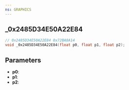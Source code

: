 ```yaml
---
ns: GRAPHICS
---
```

## _0x2485D34E50A22E84

```c
// 0x2485D34E50A22E84 0x72BA8A14
void _0x2485D34E50A22E84(float p0, float p1, float p2);
```


## Parameters
* **p0**: 
* **p1**: 
* **p2**: 

